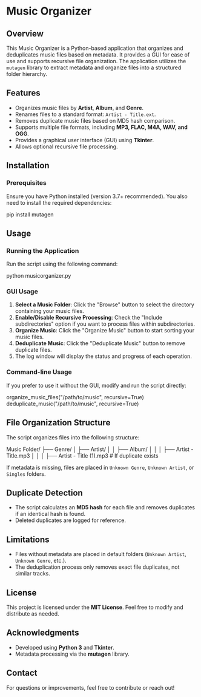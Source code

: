 # Music Organizer

## Overview
This Music Organizer is a Python-based application that organizes and deduplicates music files based on metadata. It provides a GUI for ease of use and supports recursive file organization. The application utilizes the `mutagen` library to extract metadata and organize files into a structured folder hierarchy.

## Features
- Organizes music files by **Artist**, **Album**, and **Genre**.
- Renames files to a standard format: `Artist - Title.ext`.
- Removes duplicate music files based on MD5 hash comparison.
- Supports multiple file formats, including **MP3, FLAC, M4A, WAV, and OGG**.
- Provides a graphical user interface (GUI) using **Tkinter**.
- Allows optional recursive file processing.

## Installation
### Prerequisites
Ensure you have Python installed (version 3.7+ recommended). You also need to install the required dependencies:


pip install mutagen


## Usage
### Running the Application
Run the script using the following command:

python musicorganizer.py


### GUI Usage
1. **Select a Music Folder**: Click the "Browse" button to select the directory containing your music files.
2. **Enable/Disable Recursive Processing**: Check the "Include subdirectories" option if you want to process files within subdirectories.
3. **Organize Music**: Click the "Organize Music" button to start sorting your music files.
4. **Deduplicate Music**: Click the "Deduplicate Music" button to remove duplicate files.
5. The log window will display the status and progress of each operation.

### Command-line Usage
If you prefer to use it without the GUI, modify and run the script directly:

organize_music_files("/path/to/music", recursive=True)
deduplicate_music("/path/to/music", recursive=True)


## File Organization Structure
The script organizes files into the following structure:

Music Folder/
 ├── Genre/
 │   ├── Artist/
 │   │   ├── Album/
 │   │   │   ├── Artist - Title.mp3
 │   │   │   ├── Artist - Title (1).mp3  # If duplicate exists

If metadata is missing, files are placed in `Unknown Genre`, `Unknown Artist`, or `Singles` folders.

## Duplicate Detection
- The script calculates an **MD5 hash** for each file and removes duplicates if an identical hash is found.
- Deleted duplicates are logged for reference.

## Limitations
- Files without metadata are placed in default folders (`Unknown Artist`, `Unknown Genre`, etc.).
- The deduplication process only removes exact file duplicates, not similar tracks.

## License
This project is licensed under the **MIT License**. Feel free to modify and distribute as needed.

## Acknowledgments
- Developed using **Python 3** and **Tkinter**.
- Metadata processing via the **mutagen** library.

## Contact
For questions or improvements, feel free to contribute or reach out!

